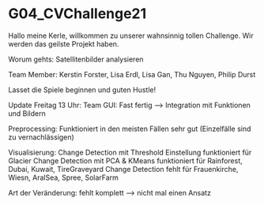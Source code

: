# G04_CVChallenge21

Hallo meine Kerle, willkommen zu unserer wahnsinnig tollen Challenge. Wir werden das geilste Projekt haben.

Worum gehts:
Satellitenbilder analysieren

Team Member:
Kerstin Forster, Lisa Erdl, Lisa Gan, Thu Nguyen, Philip Durst

Lasset die Spiele beginnen und guten Hustle!

Update Freitag 13 Uhr:
Team GUI:
Fast fertig --> Integration mit Funktionen und Bildern

Preprocessing:
Funktioniert in den meisten Fällen sehr gut (Einzelfälle sind zu vernachlässigen)

Visualisierung:
Change Detection mit Threshold Einstellung funktioniert für Glacier
Change Detection mit PCA & KMeans funktioniert für Rainforest, Dubai, Kuwait, TireGraveyard
Change Detection fehlt für Frauenkirche, Wiesn, AralSea, Spree, SolarFarm

Art der Veränderung:
fehlt komplett --> nicht mal einen Ansatz
